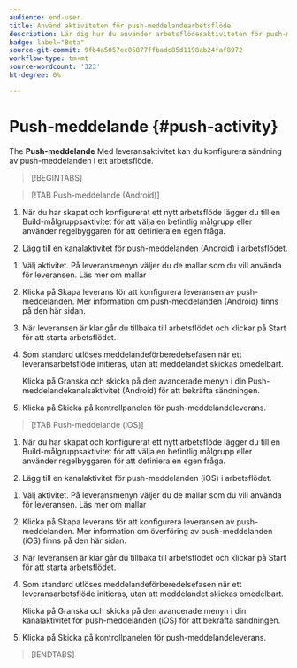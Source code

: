 ```yaml
---
audience: end-user
title: Använd aktiviteten för push-meddelandearbetsflöde
description: Lär dig hur du använder arbetsflödesaktiviteten för push-meddelanden
badge: label="Beta"
source-git-commit: 9fb4a5057ec05877ffbadc85d1198ab24faf8972
workflow-type: tm+mt
source-wordcount: '323'
ht-degree: 0%

---
```



# Push-meddelande {#push-activity}

The **Push-meddelande** Med leveransaktivitet kan du konfigurera sändning av push-meddelanden i ett arbetsflöde.

>[!BEGINTABS]

>[!TAB Push-meddelande (Android)]

1. När du har skapat och konfigurerat ett nytt arbetsflöde lägger du till en Build-målgruppsaktivitet för att välja en befintlig målgrupp eller använder regelbyggaren för att definiera en egen fråga.

1. Lägg till en kanalaktivitet för push-meddelanden (Android) i arbetsflödet.

<!--
1. Select the Type of delivery:

    * Single delivery: Choose this option if you want the push notification to be sent only once. You have the flexibility to choose whether or not to include an outbound transition from this activity.

    * Recurring delivery: Choose this option if you want the push notification to be sent multiple times based on a defined frequency. The frequency can be configured using a Scheduler activity, allowing you to schedule the push notification to be sent at regular intervals.
-->

1. Välj aktivitet. På leveransmenyn väljer du de mallar som du vill använda för leveransen. Läs mer om mallar

1. Klicka på Skapa leverans för att konfigurera leveransen av push-meddelanden. Mer information om push-meddelanden (Android) finns på den här sidan.

1. När leveransen är klar går du tillbaka till arbetsflödet och klickar på Start för att starta arbetsflödet.

1. Som standard utlöses meddelandeförberedelsefasen när ett leveransarbetsflöde initieras, utan att meddelandet skickas omedelbart.

   Klicka på Granska och skicka på den avancerade menyn i din Push-meddelandekanalsaktivitet (Android) för att bekräfta sändningen.

1. Klicka på Skicka på kontrollpanelen för push-meddelandeleverans.

>[!TAB Push-meddelande (iOS)]

1. När du har skapat och konfigurerat ett nytt arbetsflöde lägger du till en Build-målgruppsaktivitet för att välja en befintlig målgrupp eller använder regelbyggaren för att definiera en egen fråga.

1. Lägg till en kanalaktivitet för push-meddelanden (iOS) i arbetsflödet.

<!--
1. Select the Type of delivery:

    * Single delivery: Choose this option if you want the push notification to be sent only once. You have the flexibility to choose whether or not to include an outbound transition from this activity.

    * Recurring delivery: Choose this option if you want the push notification to be sent multiple times based on a defined frequency. The frequency can be configured using a Scheduler activity, allowing you to schedule the push notification to be sent at regular intervals.
-->

1. Välj aktivitet. På leveransmenyn väljer du de mallar som du vill använda för leveransen. Läs mer om mallar

1. Klicka på Skapa leverans för att konfigurera leveransen av push-meddelanden. Mer information om överföring av push-meddelanden (iOS) finns på den här sidan.

1. När leveransen är klar går du tillbaka till arbetsflödet och klickar på Start för att starta arbetsflödet.

1. Som standard utlöses meddelandeförberedelsefasen när ett leveransarbetsflöde initieras, utan att meddelandet skickas omedelbart.

   Klicka på Granska och skicka på den avancerade menyn i din kanalaktivitet för push-meddelanden (iOS) för att bekräfta sändningen.

1. Klicka på Skicka på kontrollpanelen för push-meddelandeleverans.

>[!ENDTABS]